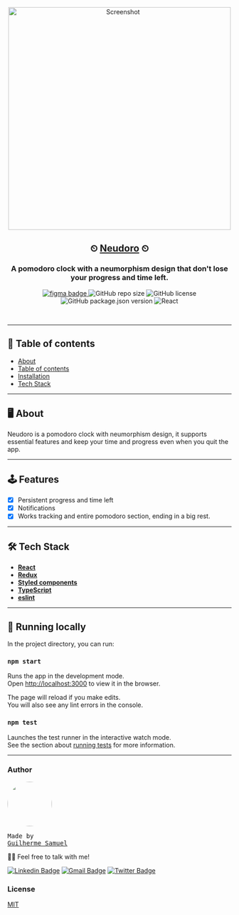 <p align="center">
  <img height="500px" src="https://i.ibb.co/c37mYQt/image.png" alt="Screenshot" />
</p>
<h2 align="center">
  ⏲ <a href="Neudoro">Neudoro</a> ⏲
</h2>
<h3 align="center">
  A pomodoro clock with a neumorphism design that don't lose your progress and time left.
</h3>

<p align="center">
<a href="https://www.figma.com/file/keyhLu6PfjEQKVcd49cuUy/Pomodoro-Neumorphism?node-id=0%3A1">
<img alt="figma badge" src="https://img.shields.io/badge/Figma%20prototype%20-Figma-%2304D361" >
</a>
<img alt="GitHub repo size" src="https://img.shields.io/github/repo-size/gsdeveloper/neudoro">
<img alt="GitHub license" src="https://img.shields.io/github/license/gsdeveloper/neudoro">
<img alt="GitHub package.json version" src="https://img.shields.io/github/package-json/v/gsdeveloper/neudoro">
<img alt="React" src="https://img.shields.io/badge/React-JS-blue">
</p>

<br>

---

## 📌 Table of contents

<!--ts-->

- [About](#About)
- [Table of contents](#tabela-de-conteudo)
- [Installation](#instalacao)
- [Tech Stack](#Tech-Stack)
<!--te-->

---

## 🖥 About

Neudoro is a pomodoro clock with neumorphism design, it supports essential features and keep your time and progress even when you quit the app. 

---

## 🕹 Features

- [x] Persistent progress and time left
- [x] Notifications
- [x] Works tracking and entire pomodoro section, ending in a big rest.

---

## 🛠 Tech Stack

- **[React](https://github.com/facebook/react)**
- **[Redux](https://github.com/reduxjs/redux)**
- **[Styled components](https://styled-components.com/)**
- **[TypeScript](https://github.com/microsoft/TypeScript)**
- **[eslint](https://github.com/eslint/eslint)**

---

## 🚀 Running locally

In the project directory, you can run:

### `npm start`

Runs the app in the development mode.\
Open [http://localhost:3000](http://localhost:3000) to view it in the browser.

The page will reload if you make edits.\
You will also see any lint errors in the console.

### `npm test`

Launches the test runner in the interactive watch mode.\
See the section about [running tests](https://facebook.github.io/create-react-app/docs/running-tests) for more information.

---

### Author

<a href="gsdeveloper.github.io">
 <img style="border-radius: 50%;" src="https://avatars2.githubusercontent.com/u/49620737?s=460&u=affe940c45f9f14f3d456561e49e34d64e5b2078&v=4" width="100px;" alt=""/>
 <br />
</a>
<pre>Made by 
<a href="gsdeveloper.github.io">Guilherme Samuel</a></pre>

👋🏽 Feel free to talk with me!

[![Linkedin Badge](https://img.shields.io/badge/-Guilherme%20Samuel-blue?style=flat-square&logo=Linkedin&logoColor=white&link=https://www.linkedin.com/in/guilherme-samuel-2aa7aa19b/)](https://www.linkedin.com/in/guilherme-samuel-2aa7aa19b/)
[![Gmail Badge](https://img.shields.io/badge/-gsdevelopercontact@gmail.com-c14438?style=flat-square&logo=Gmail&logoColor=white&link=mailto:tgmarinho@gmail.com)](mailto:gsdevelopercontact@gmail.com)
[![Twitter Badge](https://img.shields.io/badge/-gsdeveloper-1ca0f1?style=flat-square&labelColor=1ca0f1&logo=twitter&logoColor=white&link=https://twitter.com/gsdeveloper)](https://twitter.com/gsdeveloper_)

### License

[MIT](https://github.com/gsdeveloper/betteraim/blob/master/README.md)
